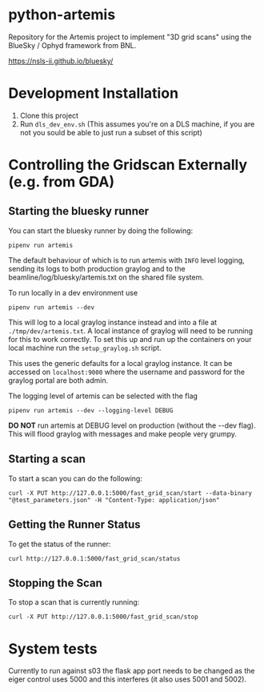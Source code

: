 # python-artemis

Repository for the Artemis project to implement "3D grid scans" using the BlueSky / Ophyd framework from BNL. 

https://nsls-ii.github.io/bluesky/


Development Installation
=================

1. Clone this project 
1. Run `dls_dev_env.sh` (This assumes you're on a DLS machine, if you are not you sould be able to just run a subset of this script)

Controlling the Gridscan Externally (e.g. from GDA)
=====================

Starting the bluesky runner
-------------------------
You can start the bluesky runner by doing the following:
```
pipenv run artemis
```
The default behaviour of which is to run artemis with `INFO` level logging, sending its logs to both production graylog and to the beamline/log/bluesky/artemis.txt on the shared file system. 

To run locally in a dev environment use
```
pipenv run artemis --dev
```
This will log to a local graylog instance instead and into a file at `./tmp/dev/artemis.txt`. A local instance of graylog will need to be running for this to work correctly. To set this up and run up the containers on your local machine run the `setup_graylog.sh` script.

This uses the generic defaults for a local graylog instance. It can be accessed on `localhost:9000` where the username and password for the graylog portal are both admin.

The logging level of artemis can be selected with the flag
```
pipenv run artemis --dev --logging-level DEBUG
```

**DO NOT** run artemis at DEBUG level on production (without the --dev flag). This will flood graylog with messages and make people very grumpy.


Starting a scan
--------------

To start a scan you can do the following:
```
curl -X PUT http://127.0.0.1:5000/fast_grid_scan/start --data-binary "@test_parameters.json" -H "Content-Type: application/json"
```

Getting the Runner Status
------------------------

To get the status of the runner:
```
curl http://127.0.0.1:5000/fast_grid_scan/status
```

Stopping the Scan
-----------------

To stop a scan that is currently running:
```
curl -X PUT http://127.0.0.1:5000/fast_grid_scan/stop

```


System tests
============
Currently to run against s03 the flask app port needs to be changed as the eiger control uses 5000 and this interferes (it also uses 5001 and 5002).